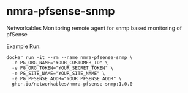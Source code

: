 # nmra-pfsense-snmp
Networkables Monitoring remote agent for snmp based monitoring of pfSense

Example Run:
```
docker run -it --rm --name nmra-pfsense-snmp \
  -e PG_ORG_NAME="YOUR_CUSTOMER_ID" \
  -e PG_ORG_TOKEN="YOUR_SECRET_TOKEN" \
  -e PG_SITE_NAME="YOUR_SITE_NAME" \
  -e PG_PFSENSE_ADDR="YOUR_PFSENSE_ADDR" \
  ghcr.io/networkables/nmra-pfsense-snmp:1.0.0
```
